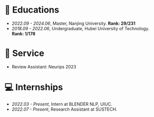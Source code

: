 
# 📖 Educations
- *2022.09 - 2024.06*, Master, Nanjing University. **Rank: 29/231**
- *2018.09 - 2022.06*, Undergraduate, Hubei University of Technology. **Rank: 1/178**

# 🔖 Service
- Review Assistant: Neurips 2023
  
# 💻 Internships
- *2022.03 - Present*, Intern at BLENDER NLP, UIUC.
- *2022.07 - Present*, Research Assistant at SUSTECH.
